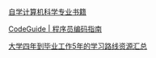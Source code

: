 [自学计算机科学专业书籍](https://github.com/izackwu/TeachYourselfCS-CN/blob/master/TeachYourselfCS-CN.md)

[CodeGuide | 程序员编码指南](https://github.com/fuzhengwei/CodeGuide/wiki#flashlight-%E6%BA%90%E7%A0%81%E5%88%86%E6%9E%90)

[大学四年到毕业工作5年的学习路线资源汇总](https://bugstack.cn/md/about/me/2020-03-31-%E5%A4%A7%E5%AD%A6%E5%9B%9B%E5%B9%B4%E5%88%B0%E6%AF%95%E4%B8%9A%E5%B7%A5%E4%BD%9C5%E5%B9%B4%E7%9A%84%E5%AD%A6%E4%B9%A0%E8%B7%AF%E7%BA%BF%E8%B5%84%E6%BA%90%E6%B1%87%E6%80%BB.html)